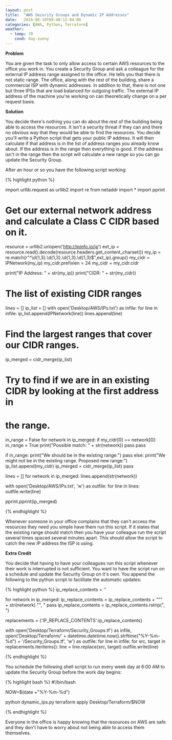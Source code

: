 ```yaml
---
layout: post
title:  "AWS Security Groups and Dynamic IP Addresses"
date:   2016-06-10T09:48:12-04:00
categories: [AWS, Python, Terraform]
weather:
  - temp: 78
    cond: day-sunny
---
```

**Problem**

You are given the task to only allow access to certain AWS resources to the office you work in. You create a Security Group and ask a colleague for the external IP address range assigned to the office. He tells you that there is not static range. The office, along with the rest of the building, share a commercial ISP with dynamic addresses. In addition to that, there is not one but three IPSs that are load balanced for outgoing traffic. The external IP address of the machine you're working on can theoretically change on a per request basis.

**Solution**

You decide there's nothing you can do about the rest of the building being able to access the resources. It isn't a security threat if they can and there no obvious way that they would be able to find the resources. You decide you'll write a Python script that gets your public IP address. It will then calculate if that address is in the list of address ranges you already know about. If the address is in the range then everything is good. If the address isn't in the range then the script will calculate a new range so you can go update the Security Group.

After an hour or so you have the following script working:

{% highlight python %}

import urllib.request as urllib2
import re
from netaddr import *
import pprint

# Get our external network address and calculate a Class C CIDR based on it.
resource = urllib2.urlopen('http://ipinfo.io/ip')
ext_ip =  resource.read().decode(resource.headers.get_content_charset())
my_ip = re.match(r"^\d{1,3}\.\d{1,3}\.\d{1,3}\.\d{1,3}$",ext_ip).group()
my_cidr = IPNetwork(my_ip)
my_cidr.prefixlen = 24
my_cidr = my_cidr.cidr

print("IP Address: " + str(my_ip))
print("CIDR: " + str(my_cidr))


# The list of existing CIDR ranges
lines = []
ip_list = []
with open('Desktop/AWS/IPs.txt') as infile:
    for line in infile:
        ip_list.append(IPNetwork(line))
        lines.append(line)

# Find the largest ranges that cover our CIDR ranges.
ip_merged = cidr_merge(ip_list)

# Try to find if we are in an existing CIDR by looking at the first address in
# the range.
in_range = False
for network in ip_merged:
    if my_cidr[0] == network[0]:
        in_range = True
        print("Possible match: " + str(network))
        pass
    pass

if in_range:
    print("We should be in the existing range:")
    pass
else:
    print("We might not be in the existing range. Proposed new range:")
    ip_list.append(my_cidr)
    ip_merged = cidr_merge(ip_list)
    pass

lines = []
for network in ip_merged:
    lines.append(str(network))

with open('Desktop/AWS/IPs.txt', 'w') as outfile:
    for line in lines:
        outfile.write(line)

pprint.pprint(ip_merged)

{% endhighlight %}

Whenever someone in your office complains that they can't access the resources they need you simple have them run this script. If it states that the existing range should match then you have your colleague run the script several times spaced several minutes apart. This should allow the script to catch the new IP address the ISP is using.

**Extra Credit**

You decide that having to have your colleagues run this script whenever their work is interrupted is not sufficient. You want to have the script run on a schedule and update the Security Group on it's own. You append the following to the python script to facilitate the automatic updates:

{% highlight python %}
ip_replace_contents = ''

for network in ip_merged:
  ip_replace_contents = ip_replace_contents + "\"" + str(network) "\", "
  pass
ip_replace_contents = ip_replace_contents.rstrip(", ")

replacements = {'IP_REPLACE_CONTENTS':ip_replace_contents}

with open('Desktop/Terraform/Security_Groups.tf') as infile, open('Desktop/Terraform/' + datetime.datetime.now().strftime("%Y-%m-%d") + '/Security_Groups.tf', 'w') as outfile:
    for line in infile:
        for src, target in replacements.iteritems():
            line = line.replace(src, target)
        outfile.write(line)

{% endhighlight %}

You schedule the following shell script to run every week day at 6:00 AM to update the Security Group before the work day begins:

{% highlight bash %}
#!/bin/bash

NOW=$(date +"%Y-%m-%d")

python dynamic_ips.py
terraform apply Desktop/Terraform/$NOW

{% endhighlight %}

Everyone in the office is happy knowing that the resources on AWS are safe and they don't have to worry about not being able to access them themselves.
